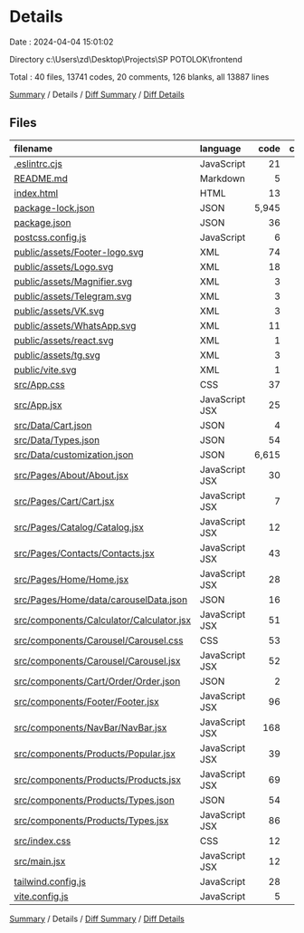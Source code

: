 # Details

Date : 2024-04-04 15:01:02

Directory c:\\Users\\zd\\Desktop\\Projects\\SP POTOLOK\\frontend

Total : 40 files,  13741 codes, 20 comments, 126 blanks, all 13887 lines

[Summary](results.md) / Details / [Diff Summary](diff.md) / [Diff Details](diff-details.md)

## Files
| filename | language | code | comment | blank | total |
| :--- | :--- | ---: | ---: | ---: | ---: |
| [.eslintrc.cjs](/.eslintrc.cjs) | JavaScript | 21 | 0 | 1 | 22 |
| [README.md](/README.md) | Markdown | 5 | 0 | 4 | 9 |
| [index.html](/index.html) | HTML | 13 | 0 | 1 | 14 |
| [package-lock.json](/package-lock.json) | JSON | 5,945 | 0 | 1 | 5,946 |
| [package.json](/package.json) | JSON | 36 | 0 | 1 | 37 |
| [postcss.config.js](/postcss.config.js) | JavaScript | 6 | 0 | 1 | 7 |
| [public/assets/Footer-logo.svg](/public/assets/Footer-logo.svg) | XML | 74 | 0 | 1 | 75 |
| [public/assets/Logo.svg](/public/assets/Logo.svg) | XML | 18 | 0 | 1 | 19 |
| [public/assets/Magnifier.svg](/public/assets/Magnifier.svg) | XML | 3 | 0 | 1 | 4 |
| [public/assets/Telegram.svg](/public/assets/Telegram.svg) | XML | 3 | 0 | 1 | 4 |
| [public/assets/VK.svg](/public/assets/VK.svg) | XML | 3 | 0 | 1 | 4 |
| [public/assets/WhatsApp.svg](/public/assets/WhatsApp.svg) | XML | 11 | 0 | 1 | 12 |
| [public/assets/react.svg](/public/assets/react.svg) | XML | 1 | 0 | 0 | 1 |
| [public/assets/tg.svg](/public/assets/tg.svg) | XML | 3 | 0 | 1 | 4 |
| [public/vite.svg](/public/vite.svg) | XML | 1 | 0 | 0 | 1 |
| [src/App.css](/src/App.css) | CSS | 37 | 0 | 8 | 45 |
| [src/App.jsx](/src/App.jsx) | JavaScript JSX | 25 | 0 | 3 | 28 |
| [src/Data/Cart.json](/src/Data/Cart.json) | JSON | 4 | 0 | 1 | 5 |
| [src/Data/Types.json](/src/Data/Types.json) | JSON | 54 | 0 | 0 | 54 |
| [src/Data/customization.json](/src/Data/customization.json) | JSON | 6,615 | 0 | 0 | 6,615 |
| [src/Pages/About/About.jsx](/src/Pages/About/About.jsx) | JavaScript JSX | 30 | 0 | 2 | 32 |
| [src/Pages/Cart/Cart.jsx](/src/Pages/Cart/Cart.jsx) | JavaScript JSX | 7 | 0 | 2 | 9 |
| [src/Pages/Catalog/Catalog.jsx](/src/Pages/Catalog/Catalog.jsx) | JavaScript JSX | 12 | 0 | 2 | 14 |
| [src/Pages/Contacts/Contacts.jsx](/src/Pages/Contacts/Contacts.jsx) | JavaScript JSX | 43 | 0 | 3 | 46 |
| [src/Pages/Home/Home.jsx](/src/Pages/Home/Home.jsx) | JavaScript JSX | 28 | 0 | 2 | 30 |
| [src/Pages/Home/data/carouselData.json](/src/Pages/Home/data/carouselData.json) | JSON | 16 | 0 | 1 | 17 |
| [src/components/Calculator/Calculator.jsx](/src/components/Calculator/Calculator.jsx) | JavaScript JSX | 51 | 0 | 7 | 58 |
| [src/components/Carousel/Carousel.css](/src/components/Carousel/Carousel.css) | CSS | 53 | 0 | 10 | 63 |
| [src/components/Carousel/Carousel.jsx](/src/components/Carousel/Carousel.jsx) | JavaScript JSX | 52 | 1 | 6 | 59 |
| [src/components/Cart/Order/Order.json](/src/components/Cart/Order/Order.json) | JSON | 2 | 0 | 1 | 3 |
| [src/components/Footer/Footer.jsx](/src/components/Footer/Footer.jsx) | JavaScript JSX | 96 | 0 | 4 | 100 |
| [src/components/NavBar/NavBar.jsx](/src/components/NavBar/NavBar.jsx) | JavaScript JSX | 168 | 12 | 23 | 203 |
| [src/components/Products/Popular.jsx](/src/components/Products/Popular.jsx) | JavaScript JSX | 39 | 0 | 10 | 49 |
| [src/components/Products/Products.jsx](/src/components/Products/Products.jsx) | JavaScript JSX | 69 | 5 | 12 | 86 |
| [src/components/Products/Types.json](/src/components/Products/Types.json) | JSON | 54 | 0 | 0 | 54 |
| [src/components/Products/Types.jsx](/src/components/Products/Types.jsx) | JavaScript JSX | 86 | 0 | 3 | 89 |
| [src/index.css](/src/index.css) | CSS | 12 | 0 | 4 | 16 |
| [src/main.jsx](/src/main.jsx) | JavaScript JSX | 12 | 0 | 2 | 14 |
| [tailwind.config.js](/tailwind.config.js) | JavaScript | 28 | 1 | 2 | 31 |
| [vite.config.js](/vite.config.js) | JavaScript | 5 | 1 | 2 | 8 |

[Summary](results.md) / Details / [Diff Summary](diff.md) / [Diff Details](diff-details.md)